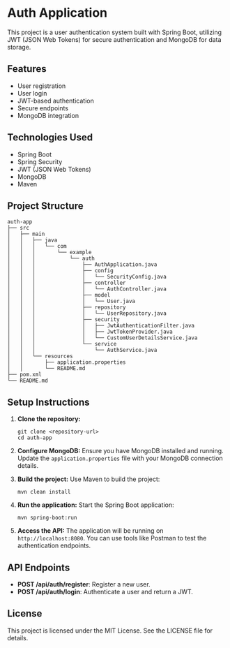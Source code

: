 # Auth Application

This project is a user authentication system built with Spring Boot, utilizing JWT (JSON Web Tokens) for secure authentication and MongoDB for data storage.

## Features

- User registration
- User login
- JWT-based authentication
- Secure endpoints
- MongoDB integration

## Technologies Used

- Spring Boot
- Spring Security
- JWT (JSON Web Tokens)
- MongoDB
- Maven

## Project Structure

```
auth-app
├── src
│   ├── main
│   │   ├── java
│   │   │   └── com
│   │   │       └── example
│   │   │           └── auth
│   │   │               ├── AuthApplication.java
│   │   │               ├── config
│   │   │               │   └── SecurityConfig.java
│   │   │               ├── controller
│   │   │               │   └── AuthController.java
│   │   │               ├── model
│   │   │               │   └── User.java
│   │   │               ├── repository
│   │   │               │   └── UserRepository.java
│   │   │               ├── security
│   │   │               │   ├── JwtAuthenticationFilter.java
│   │   │               │   ├── JwtTokenProvider.java
│   │   │               │   └── CustomUserDetailsService.java
│   │   │               └── service
│   │   │                   └── AuthService.java
│   │   └── resources
│   │       ├── application.properties
│   │       └── README.md
├── pom.xml
└── README.md
```

## Setup Instructions

1. **Clone the repository:**
   ```
   git clone <repository-url>
   cd auth-app
   ```

2. **Configure MongoDB:**
   Ensure you have MongoDB installed and running. Update the `application.properties` file with your MongoDB connection details.

3. **Build the project:**
   Use Maven to build the project:
   ```
   mvn clean install
   ```

4. **Run the application:**
   Start the Spring Boot application:
   ```
   mvn spring-boot:run
   ```

5. **Access the API:**
   The application will be running on `http://localhost:8080`. You can use tools like Postman to test the authentication endpoints.

## API Endpoints

- **POST /api/auth/register**: Register a new user.
- **POST /api/auth/login**: Authenticate a user and return a JWT.

## License

This project is licensed under the MIT License. See the LICENSE file for details.
